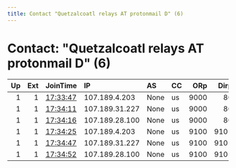 ```yaml
---
title: Contact "Quetzalcoatl relays AT protonmail D" (6)
---
```


# Contact: "Quetzalcoatl relays AT protonmail D" (6)

|   Up |   Ext | JoinTime                                                                                            | IP             | AS   | CC   |   ORp |   Dirp | OS    | Version   | Nickname     |   eFamMembers |
|-----:|------:|:----------------------------------------------------------------------------------------------------|:---------------|:-----|:-----|------:|-------:|:------|:----------|:-------------|--------------:|
|    1 |     1 | [17:33:47](https://metrics.torproject.org/rs.html#details/B541581CB0599A36269196EFCC6E23F67B75285C) | 107.189.4.203  | None | us   |  9000 |     80 | Linux | 0.4.5.9   | Quetzalcoatl |           100 |
|    1 |     1 | [17:34:11](https://metrics.torproject.org/rs.html#details/8D1154214BD6151F0427D4A158E71D62E21E0766) | 107.189.31.227 | None | us   |  9000 |     80 | Linux | 0.4.5.9   | Quetzalcoatl |           100 |
|    1 |     1 | [17:34:16](https://metrics.torproject.org/rs.html#details/0A76C0A0A721DDBC324B705ADBFC95FD806AE855) | 107.189.28.100 | None | us   |  9000 |     80 | Linux | 0.4.5.9   | Quetzalcoatl |           100 |
|    1 |     1 | [17:34:25](https://metrics.torproject.org/rs.html#details/0CD666F9C9A40A8CFB1E6B9465597A51D3A1CBF8) | 107.189.4.203  | None | us   |  9100 |   9101 | Linux | 0.4.5.9   | Quetzalcoatl |           100 |
|    1 |     1 | [17:34:47](https://metrics.torproject.org/rs.html#details/C5468734B56B5806AA076EC61CD00822534C24B0) | 107.189.31.227 | None | us   |  9100 |   9101 | Linux | 0.4.5.9   | Quetzalcoatl |           100 |
|    1 |     1 | [17:34:52](https://metrics.torproject.org/rs.html#details/EB3DA93B6FFFA699C1F2714C9E73FA813BB8F822) | 107.189.28.100 | None | us   |  9100 |   9101 | Linux | 0.4.5.9   | Quetzalcoatl |           100 |
